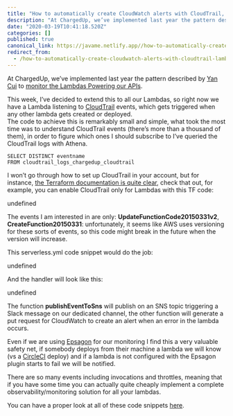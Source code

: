 ```yaml
---
title: "How to automatically create CloudWatch alerts with CloudTrail, Lambda, and Serverless"
description: "At ChargedUp, we’ve implemented last year the pattern described by Yan Cui to monitor the Lambdas Powering our APIs."
date: "2020-03-19T10:41:18.520Z"
categories: []
published: true
canonical_link: https://javame.netlify.app//how-to-automatically-create-cloudwatch-alerts-with-cloudtrail-lambda-and-serverless-62aca7bdac5b
redirect_from:
  - /how-to-automatically-create-cloudwatch-alerts-with-cloudtrail-lambda-and-serverless-62aca7bdac5b
---
```


At ChargedUp, we’ve implemented last year the pattern described by [Yan Cui](https://medium.com/u/d00f1e6b06a2) to [monitor the Lambdas Powering our APIs](https://medium.com/free-code-camp/how-to-auto-create-cloudwatch-alarms-for-apis-with-cloudwatch-events-and-lambda-b128920857aa).

This week, I’ve decided to extend this to all our Lambdas, so right now we have a Lambda listening to [CloudTrail](https://aws.amazon.com/cloudtrail/) events, which gets triggered when any other lambda gets created or deployed.   
The code to achieve this is remarkably small and simple, what took the most time was to understand CloudTrail events (there’s more than a thousand of them), in order to figure which ones I should subscribe to I’ve queried the CloudTrail logs with Athena.

```
SELECT DISTINCT eventname
FROM cloudtrail_logs_chargedup_cloudtrail
```

I won’t go through how to set up CloudTrail in your account, but for instance, [the Terraform documentation is quite clear](https://www.terraform.io/docs/providers/aws/r/cloudtrail.html), check that out, for example, you can enable CloudTrail only for Lambdas with this TF code:

undefined

The events I am interested in are only: **UpdateFunctionCode20150331v2**, **CreateFunction20150331**: unfortunately, it seems like AWS uses versioning for these sorts of events, so this code might break in the future when the version will increase.

This serverless.yml code snippet would do the job:

undefined

And the handler will look like this:

undefined

The function **publishEventToSns** will publish on an SNS topic triggering a Slack message on our dedicated channel, the other function will generate a put request for CloudWatch to create an alert when an error in the lambda occurs.

Even if we are using [Epsagon](https://epsagon.com/) for our monitoring I find this a very valuable safety net, if somebody deploys from their machine a lambda we will know (vs a [CircleCI](https://circleci.com/) deploy) and if a lambda is not configured with the Epsagon plugin starts to fail we will be notified.

There are so many events including invocations and throttles, meaning that if you have some time you can actually quite cheaply implement a complete observability/monitoring solution for all your lambdas.

You can have a proper look at all of these code snippets [here](https://gist.github.com/aterreno/940c686c8fc409f39a8ec60b16d35bff).
